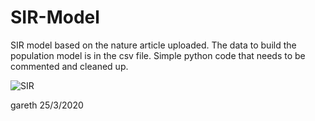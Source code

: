 # SIR-Model
SIR model based on the nature article uploaded. The data to build the population model is in the csv file. Simple python code that needs to be commented and cleaned up.

![SIR](Ireland_CORVID_M2.gif)


gareth
25/3/2020
